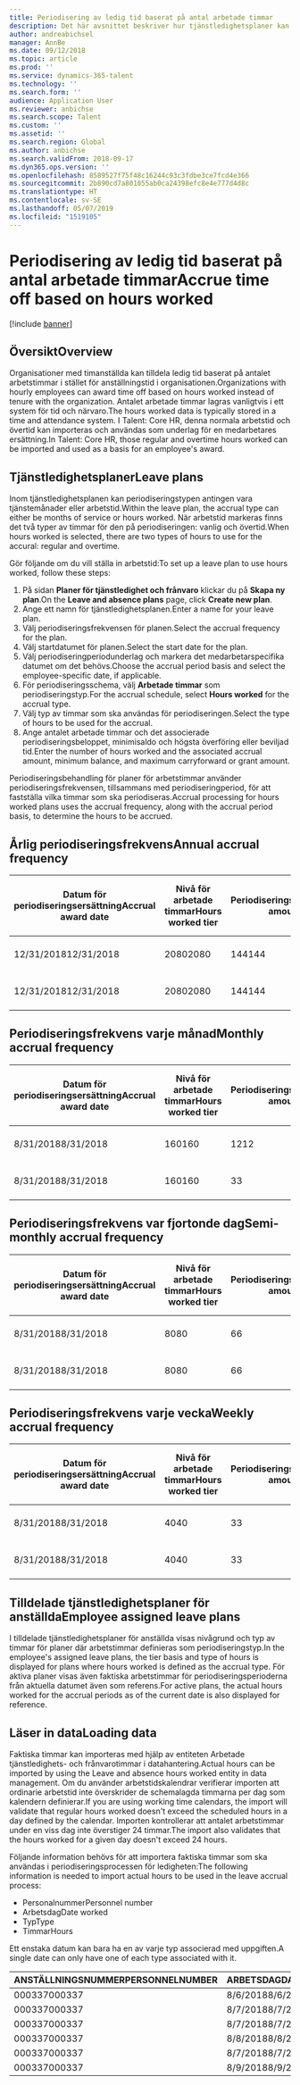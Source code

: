 ```yaml
---
title: Periodisering av ledig tid baserat på antal arbetade timmar
description: Det här avsnittet beskriver hur tjänstledighetsplaner kan konfigureras för att periodisera ledig tid baserat på timmar.
author: andreabichsel
manager: AnnBe
ms.date: 09/12/2018
ms.topic: article
ms.prod: ''
ms.service: dynamics-365-talent
ms.technology: ''
ms.search.form: ''
audience: Application User
ms.reviewer: anbichse
ms.search.scope: Talent
ms.custom: ''
ms.assetid: ''
ms.search.region: Global
ms.author: anbichse
ms.search.validFrom: 2018-09-17
ms.dyn365.ops.version: ''
ms.openlocfilehash: 8589527f75f48c16244c93c3fdbe3ce7fcd4e366
ms.sourcegitcommit: 2b890cd7a801055ab0ca24398efc8e4e777d4d8c
ms.translationtype: HT
ms.contentlocale: sv-SE
ms.lasthandoff: 05/07/2019
ms.locfileid: "1519105"
---
```

# <a name="accrue-time-off-based-on-hours-worked"></a><span data-ttu-id="15292-103">Periodisering av ledig tid baserat på antal arbetade timmar</span><span class="sxs-lookup"><span data-stu-id="15292-103">Accrue time off based on hours worked</span></span>

[!include [banner](includes/banner.md)]


## <a name="overview"></a><span data-ttu-id="15292-104">Översikt</span><span class="sxs-lookup"><span data-stu-id="15292-104">Overview</span></span>

<span data-ttu-id="15292-105">Organisationer med timanställda kan tilldela ledig tid baserat på antalet arbetstimmar i stället för anställningstid i organisationen.</span><span class="sxs-lookup"><span data-stu-id="15292-105">Organizations with hourly employees can award time off based on hours worked instead of tenure with the organization.</span></span> <span data-ttu-id="15292-106">Antalet arbetade timmar lagras vanligtvis i ett system för tid och närvaro.</span><span class="sxs-lookup"><span data-stu-id="15292-106">The hours worked data is typically stored in a time and attendance system.</span></span> <span data-ttu-id="15292-107">I Talent: Core HR, denna normala arbetstid och övertid kan importeras och användas som underlag för en medarbetares ersättning.</span><span class="sxs-lookup"><span data-stu-id="15292-107">In Talent: Core HR, those regular and overtime hours worked can be imported and used as a basis for an employee's award.</span></span>

## <a name="leave-plans"></a><span data-ttu-id="15292-108">Tjänstledighetsplaner</span><span class="sxs-lookup"><span data-stu-id="15292-108">Leave plans</span></span>

<span data-ttu-id="15292-109">Inom tjänstledighetsplanen kan periodiseringstypen antingen vara tjänstemånader eller arbetstid.</span><span class="sxs-lookup"><span data-stu-id="15292-109">Within the leave plan, the accrual type can either be months of service or hours worked.</span></span> <span data-ttu-id="15292-110">När arbetstid markeras finns det två typer av timmar för den på periodiseringen: vanlig och övertid.</span><span class="sxs-lookup"><span data-stu-id="15292-110">When hours worked is selected, there are two types of hours to use for the accural: regular and overtime.</span></span>

<span data-ttu-id="15292-111">Gör följande om du vill ställa in arbetstid:</span><span class="sxs-lookup"><span data-stu-id="15292-111">To set up a leave plan to use hours worked, follow these steps:</span></span>

1. <span data-ttu-id="15292-112">På sidan **Planer för tjänstledighet och frånvaro** klickar du på **Skapa ny plan**.</span><span class="sxs-lookup"><span data-stu-id="15292-112">On the **Leave and absence plans** page, click **Create new plan**.</span></span>
2. <span data-ttu-id="15292-113">Ange ett namn för tjänstledighetsplanen.</span><span class="sxs-lookup"><span data-stu-id="15292-113">Enter a name for your leave plan.</span></span>
3. <span data-ttu-id="15292-114">Välj periodiseringsfrekvensen för planen.</span><span class="sxs-lookup"><span data-stu-id="15292-114">Select the accrual frequency for the plan.</span></span>
5. <span data-ttu-id="15292-115">Välj startdatumet för planen.</span><span class="sxs-lookup"><span data-stu-id="15292-115">Select the start date for the plan.</span></span>
6. <span data-ttu-id="15292-116">Välj periodiseringperiodunderlag och markera det medarbetarspecifika datumet om det behövs.</span><span class="sxs-lookup"><span data-stu-id="15292-116">Choose the accrual period basis and select the employee-specific date, if applicable.</span></span>
7. <span data-ttu-id="15292-117">För periodiseringsschema, välj **Arbetade timmar** som periodiseringstyp.</span><span class="sxs-lookup"><span data-stu-id="15292-117">For the accrual schedule, select **Hours worked** for the accrual type.</span></span>
8. <span data-ttu-id="15292-118">Välj typ av timmar som ska användas för periodiseringen.</span><span class="sxs-lookup"><span data-stu-id="15292-118">Select the type of hours to be used for the accrual.</span></span>
9. <span data-ttu-id="15292-119">Ange antalet arbetade timmar och det associerade periodiseringsbeloppet, minimisaldo och högsta överföring eller beviljad tid.</span><span class="sxs-lookup"><span data-stu-id="15292-119">Enter the number of hours worked and the associated accrual amount, minimum balance, and maximum carryforward or grant amount.</span></span>

<span data-ttu-id="15292-120">Periodiseringsbehandling för planer för arbetstimmar använder periodiseringsfrekvensen, tillsammans med periodiseringperiod, för att fastställa vilka timmar som ska periodiseras.</span><span class="sxs-lookup"><span data-stu-id="15292-120">Accrual processing for hours worked plans uses the accrual frequency, along with the accrual period basis, to determine the hours to be accrued.</span></span>

## <a name="annual-accrual-frequency"></a><span data-ttu-id="15292-121">Årlig periodiseringsfrekvens</span><span class="sxs-lookup"><span data-stu-id="15292-121">Annual accrual frequency</span></span>

| <span data-ttu-id="15292-122">Datum för periodiseringsersättning</span><span class="sxs-lookup"><span data-stu-id="15292-122">Accrual award date</span></span>    | <span data-ttu-id="15292-123">Nivå för arbetade timmar</span><span class="sxs-lookup"><span data-stu-id="15292-123">Hours worked tier</span></span>    | <span data-ttu-id="15292-124">Periodiseringstid</span><span class="sxs-lookup"><span data-stu-id="15292-124">Accrual amount</span></span>        | <span data-ttu-id="15292-125">Datum antal arbetstimmar</span><span class="sxs-lookup"><span data-stu-id="15292-125">Hours worked dates</span></span>   | <span data-ttu-id="15292-126">Faktiska arbetade timmar</span><span class="sxs-lookup"><span data-stu-id="15292-126">Hours worked actuals</span></span>| <span data-ttu-id="15292-127">Belöning</span><span class="sxs-lookup"><span data-stu-id="15292-127">Award</span></span>               |
| --------------------- | -------------------- | --------------------- | -------------------- |-------------------- |-------------------- |
| <span data-ttu-id="15292-128">12/31/2018</span><span class="sxs-lookup"><span data-stu-id="15292-128">12/31/2018</span></span>            | <span data-ttu-id="15292-129">2080</span><span class="sxs-lookup"><span data-stu-id="15292-129">2080</span></span>                 | <span data-ttu-id="15292-130">144</span><span class="sxs-lookup"><span data-stu-id="15292-130">144</span></span>                   | <span data-ttu-id="15292-131">1/1/2018-12/31/2018</span><span class="sxs-lookup"><span data-stu-id="15292-131">1/1/2018-12/31/2018</span></span>  | <span data-ttu-id="15292-132">2085</span><span class="sxs-lookup"><span data-stu-id="15292-132">2085</span></span>                | <span data-ttu-id="15292-133">144</span><span class="sxs-lookup"><span data-stu-id="15292-133">144</span></span>                 |        
| <span data-ttu-id="15292-134">12/31/2018</span><span class="sxs-lookup"><span data-stu-id="15292-134">12/31/2018</span></span>            | <span data-ttu-id="15292-135">2080</span><span class="sxs-lookup"><span data-stu-id="15292-135">2080</span></span>                 | <span data-ttu-id="15292-136">144</span><span class="sxs-lookup"><span data-stu-id="15292-136">144</span></span>                   | <span data-ttu-id="15292-137">1/1/2018-12/31/2018</span><span class="sxs-lookup"><span data-stu-id="15292-137">1/1/2018-12/31/2018</span></span>  | <span data-ttu-id="15292-138">2000</span><span class="sxs-lookup"><span data-stu-id="15292-138">2000</span></span>                | <span data-ttu-id="15292-139">0</span><span class="sxs-lookup"><span data-stu-id="15292-139">0</span></span>                 |


## <a name="monthly-accrual-frequency"></a><span data-ttu-id="15292-140">Periodiseringsfrekvens varje månad</span><span class="sxs-lookup"><span data-stu-id="15292-140">Monthly accrual frequency</span></span>

| <span data-ttu-id="15292-141">Datum för periodiseringsersättning</span><span class="sxs-lookup"><span data-stu-id="15292-141">Accrual award date</span></span>    | <span data-ttu-id="15292-142">Nivå för arbetade timmar</span><span class="sxs-lookup"><span data-stu-id="15292-142">Hours worked tier</span></span>    | <span data-ttu-id="15292-143">Periodiseringstid</span><span class="sxs-lookup"><span data-stu-id="15292-143">Accrual amount</span></span>        | <span data-ttu-id="15292-144">Datum antal arbetstimmar</span><span class="sxs-lookup"><span data-stu-id="15292-144">Hours worked dates</span></span>   | <span data-ttu-id="15292-145">Faktiska arbetade timmar</span><span class="sxs-lookup"><span data-stu-id="15292-145">Hours worked actuals</span></span>| <span data-ttu-id="15292-146">Belöning</span><span class="sxs-lookup"><span data-stu-id="15292-146">Award</span></span>               |
| --------------------- | -------------------- | --------------------- | -------------------- |-------------------- |-------------------- |
| <span data-ttu-id="15292-147">8/31/2018</span><span class="sxs-lookup"><span data-stu-id="15292-147">8/31/2018</span></span>             | <span data-ttu-id="15292-148">160</span><span class="sxs-lookup"><span data-stu-id="15292-148">160</span></span>                  | <span data-ttu-id="15292-149">12</span><span class="sxs-lookup"><span data-stu-id="15292-149">12</span></span>                    | <span data-ttu-id="15292-150">8/1/2018-8/31/2018</span><span class="sxs-lookup"><span data-stu-id="15292-150">8/1/2018-8/31/2018</span></span>   | <span data-ttu-id="15292-151">184</span><span class="sxs-lookup"><span data-stu-id="15292-151">184</span></span>                 | <span data-ttu-id="15292-152">12</span><span class="sxs-lookup"><span data-stu-id="15292-152">12</span></span>                  |        
| <span data-ttu-id="15292-153">8/31/2018</span><span class="sxs-lookup"><span data-stu-id="15292-153">8/31/2018</span></span>             | <span data-ttu-id="15292-154">160</span><span class="sxs-lookup"><span data-stu-id="15292-154">160</span></span>                  | <span data-ttu-id="15292-155">3</span><span class="sxs-lookup"><span data-stu-id="15292-155">3</span></span>                     | <span data-ttu-id="15292-156">8/1/2018-8/31/2018</span><span class="sxs-lookup"><span data-stu-id="15292-156">8/1/2018-8/31/2018</span></span>   | <span data-ttu-id="15292-157">184</span><span class="sxs-lookup"><span data-stu-id="15292-157">184</span></span>                 | <span data-ttu-id="15292-158">3</span><span class="sxs-lookup"><span data-stu-id="15292-158">3</span></span>                   |

## <a name="semi-monthly-accrual-frequency"></a><span data-ttu-id="15292-159">Periodiseringsfrekvens var fjortonde dag</span><span class="sxs-lookup"><span data-stu-id="15292-159">Semi-monthly accrual frequency</span></span>

| <span data-ttu-id="15292-160">Datum för periodiseringsersättning</span><span class="sxs-lookup"><span data-stu-id="15292-160">Accrual award date</span></span>    | <span data-ttu-id="15292-161">Nivå för arbetade timmar</span><span class="sxs-lookup"><span data-stu-id="15292-161">Hours worked tier</span></span>    | <span data-ttu-id="15292-162">Periodiseringstid</span><span class="sxs-lookup"><span data-stu-id="15292-162">Accrual amount</span></span>        | <span data-ttu-id="15292-163">Datum antal arbetstimmar</span><span class="sxs-lookup"><span data-stu-id="15292-163">Hours worked dates</span></span>   | <span data-ttu-id="15292-164">Faktiska arbetade timmar</span><span class="sxs-lookup"><span data-stu-id="15292-164">Hours worked actuals</span></span>| <span data-ttu-id="15292-165">Belöning</span><span class="sxs-lookup"><span data-stu-id="15292-165">Award</span></span>               |
| --------------------- | -------------------- | --------------------- | -------------------- |-------------------- |-------------------- |
| <span data-ttu-id="15292-166">8/31/2018</span><span class="sxs-lookup"><span data-stu-id="15292-166">8/31/2018</span></span>             | <span data-ttu-id="15292-167">80</span><span class="sxs-lookup"><span data-stu-id="15292-167">80</span></span>                   | <span data-ttu-id="15292-168">6</span><span class="sxs-lookup"><span data-stu-id="15292-168">6</span></span>                     | <span data-ttu-id="15292-169">8/16/2018-8/31/2018</span><span class="sxs-lookup"><span data-stu-id="15292-169">8/16/2018-8/31/2018</span></span>  | <span data-ttu-id="15292-170">81</span><span class="sxs-lookup"><span data-stu-id="15292-170">81</span></span>                  | <span data-ttu-id="15292-171">6</span><span class="sxs-lookup"><span data-stu-id="15292-171">6</span></span>                  |        
| <span data-ttu-id="15292-172">8/31/2018</span><span class="sxs-lookup"><span data-stu-id="15292-172">8/31/2018</span></span>             | <span data-ttu-id="15292-173">80</span><span class="sxs-lookup"><span data-stu-id="15292-173">80</span></span>                   | <span data-ttu-id="15292-174">6</span><span class="sxs-lookup"><span data-stu-id="15292-174">6</span></span>                     | <span data-ttu-id="15292-175">8/16/2018-8/31/2018</span><span class="sxs-lookup"><span data-stu-id="15292-175">8/16/2018-8/31/2018</span></span>  | <span data-ttu-id="15292-176">75</span><span class="sxs-lookup"><span data-stu-id="15292-176">75</span></span>                  | <span data-ttu-id="15292-177">0</span><span class="sxs-lookup"><span data-stu-id="15292-177">0</span></span>                   |

## <a name="weekly-accrual-frequency"></a><span data-ttu-id="15292-178">Periodiseringsfrekvens varje vecka</span><span class="sxs-lookup"><span data-stu-id="15292-178">Weekly accrual frequency</span></span>

| <span data-ttu-id="15292-179">Datum för periodiseringsersättning</span><span class="sxs-lookup"><span data-stu-id="15292-179">Accrual award date</span></span>    | <span data-ttu-id="15292-180">Nivå för arbetade timmar</span><span class="sxs-lookup"><span data-stu-id="15292-180">Hours worked tier</span></span>    | <span data-ttu-id="15292-181">Periodiseringstid</span><span class="sxs-lookup"><span data-stu-id="15292-181">Accrual amount</span></span>        | <span data-ttu-id="15292-182">Datum antal arbetstimmar</span><span class="sxs-lookup"><span data-stu-id="15292-182">Hours worked dates</span></span>   | <span data-ttu-id="15292-183">Faktiska arbetade timmar</span><span class="sxs-lookup"><span data-stu-id="15292-183">Hours worked actuals</span></span>| <span data-ttu-id="15292-184">Belöning</span><span class="sxs-lookup"><span data-stu-id="15292-184">Award</span></span>               |
| --------------------- | -------------------- | --------------------- | -------------------- |-------------------- |-------------------- |
| <span data-ttu-id="15292-185">8/31/2018</span><span class="sxs-lookup"><span data-stu-id="15292-185">8/31/2018</span></span>             | <span data-ttu-id="15292-186">40</span><span class="sxs-lookup"><span data-stu-id="15292-186">40</span></span>                   | <span data-ttu-id="15292-187">3</span><span class="sxs-lookup"><span data-stu-id="15292-187">3</span></span>                     | <span data-ttu-id="15292-188">8/27/2018-8/31/2018</span><span class="sxs-lookup"><span data-stu-id="15292-188">8/27/2018-8/31/2018</span></span>  | <span data-ttu-id="15292-189">42</span><span class="sxs-lookup"><span data-stu-id="15292-189">42</span></span>                  | <span data-ttu-id="15292-190">3</span><span class="sxs-lookup"><span data-stu-id="15292-190">3</span></span>                  |        
| <span data-ttu-id="15292-191">8/31/2018</span><span class="sxs-lookup"><span data-stu-id="15292-191">8/31/2018</span></span>             | <span data-ttu-id="15292-192">40</span><span class="sxs-lookup"><span data-stu-id="15292-192">40</span></span>                   | <span data-ttu-id="15292-193">3</span><span class="sxs-lookup"><span data-stu-id="15292-193">3</span></span>                     | <span data-ttu-id="15292-194">8/27/2018-8/31/2018</span><span class="sxs-lookup"><span data-stu-id="15292-194">8/27/2018-8/31/2018</span></span>  | <span data-ttu-id="15292-195">35</span><span class="sxs-lookup"><span data-stu-id="15292-195">35</span></span>                  | <span data-ttu-id="15292-196">0</span><span class="sxs-lookup"><span data-stu-id="15292-196">0</span></span>                   |

## <a name="employee-assigned-leave-plans"></a><span data-ttu-id="15292-197">Tilldelade tjänstledighetsplaner för anställda</span><span class="sxs-lookup"><span data-stu-id="15292-197">Employee assigned leave plans</span></span>

<span data-ttu-id="15292-198">I tilldelade tjänstledighetsplaner för anställda visas nivågrund och typ av timmar för planer där arbetstimmar definieras som periodiseringstyp.</span><span class="sxs-lookup"><span data-stu-id="15292-198">In the employee's assigned leave plans, the tier basis and type of hours is displayed for plans where hours worked is defined as the accrual type.</span></span> <span data-ttu-id="15292-199">För aktiva planer visas även faktiska arbetstimmar för periodiseringsperioderna från aktuella datumet även som referens.</span><span class="sxs-lookup"><span data-stu-id="15292-199">For active plans, the actual hours worked for the accrual periods as of the current date is also displayed for reference.</span></span> 

## <a name="loading-data"></a><span data-ttu-id="15292-200">Läser in data</span><span class="sxs-lookup"><span data-stu-id="15292-200">Loading data</span></span>

<span data-ttu-id="15292-201">Faktiska timmar kan importeras med hjälp av entiteten Arbetade tjänstledighets- och frånvarotimmar i datahantering.</span><span class="sxs-lookup"><span data-stu-id="15292-201">Actual hours can be imported by using the Leave and absence hours worked entity in data management.</span></span> <span data-ttu-id="15292-202">Om du använder arbetstidskalendrar verifierar importen att ordinarie arbetstid inte överskrider de schemalagda timmarna per dag som kalendern definierar.</span><span class="sxs-lookup"><span data-stu-id="15292-202">If you are using working time calendars, the import will validate that regular hours worked doesn't exceed the scheduled hours in a day defined by the calendar.</span></span> <span data-ttu-id="15292-203">Importen kontrollerar att antalet arbetstimmar under en viss dag inte överstiger 24 timmar.</span><span class="sxs-lookup"><span data-stu-id="15292-203">The import also validates that the hours worked for a given day doesn't exceed 24 hours.</span></span> 

<span data-ttu-id="15292-204">Följande information behövs för att importera faktiska timmar som ska användas i periodiseringsprocessen för ledigheten:</span><span class="sxs-lookup"><span data-stu-id="15292-204">The following information is needed to import actual hours to be used in the leave accrual process:</span></span>

+ <span data-ttu-id="15292-205">Personalnummer</span><span class="sxs-lookup"><span data-stu-id="15292-205">Personnel number</span></span> 
+ <span data-ttu-id="15292-206">Arbetsdag</span><span class="sxs-lookup"><span data-stu-id="15292-206">Date worked</span></span>
+ <span data-ttu-id="15292-207">Typ</span><span class="sxs-lookup"><span data-stu-id="15292-207">Type</span></span>
+ <span data-ttu-id="15292-208">Timmar</span><span class="sxs-lookup"><span data-stu-id="15292-208">Hours</span></span>

<span data-ttu-id="15292-209">Ett enstaka datum kan bara ha en av varje typ associerad med uppgiften.</span><span class="sxs-lookup"><span data-stu-id="15292-209">A single date can only have one of each type associated with it.</span></span>

| <span data-ttu-id="15292-210">ANSTÄLLNINGSNUMMER</span><span class="sxs-lookup"><span data-stu-id="15292-210">PERSONNELNUMBER</span></span>       | <span data-ttu-id="15292-211">ARBETSDAG</span><span class="sxs-lookup"><span data-stu-id="15292-211">DATEWORKED</span></span>           | <span data-ttu-id="15292-212">TYP</span><span class="sxs-lookup"><span data-stu-id="15292-212">TYPE</span></span>                  | <span data-ttu-id="15292-213">TIMMAR</span><span class="sxs-lookup"><span data-stu-id="15292-213">HOURS</span></span>                |
| --------------------- | -------------------- | --------------------- | -------------------- |
| <span data-ttu-id="15292-214">000337</span><span class="sxs-lookup"><span data-stu-id="15292-214">000337</span></span>                | <span data-ttu-id="15292-215">8/6/2018</span><span class="sxs-lookup"><span data-stu-id="15292-215">8/6/2018</span></span>             | <span data-ttu-id="15292-216">Vanligt</span><span class="sxs-lookup"><span data-stu-id="15292-216">Regular</span></span>               | <span data-ttu-id="15292-217">8</span><span class="sxs-lookup"><span data-stu-id="15292-217">8</span></span>                    |       
| <span data-ttu-id="15292-218">000337</span><span class="sxs-lookup"><span data-stu-id="15292-218">000337</span></span>                | <span data-ttu-id="15292-219">8/7/2018</span><span class="sxs-lookup"><span data-stu-id="15292-219">8/7/2018</span></span>             | <span data-ttu-id="15292-220">Vanligt</span><span class="sxs-lookup"><span data-stu-id="15292-220">Regular</span></span>               | <span data-ttu-id="15292-221">8</span><span class="sxs-lookup"><span data-stu-id="15292-221">8</span></span>                    |
| <span data-ttu-id="15292-222">000337</span><span class="sxs-lookup"><span data-stu-id="15292-222">000337</span></span>                | <span data-ttu-id="15292-223">8/7/2018</span><span class="sxs-lookup"><span data-stu-id="15292-223">8/7/2018</span></span>             | <span data-ttu-id="15292-224">Övertid</span><span class="sxs-lookup"><span data-stu-id="15292-224">Overtime</span></span>              | <span data-ttu-id="15292-225">3</span><span class="sxs-lookup"><span data-stu-id="15292-225">3</span></span>                    |
| <span data-ttu-id="15292-226">000337</span><span class="sxs-lookup"><span data-stu-id="15292-226">000337</span></span>                | <span data-ttu-id="15292-227">8/8/2018</span><span class="sxs-lookup"><span data-stu-id="15292-227">8/8/2018</span></span>             | <span data-ttu-id="15292-228">Vanligt</span><span class="sxs-lookup"><span data-stu-id="15292-228">Regular</span></span>               | <span data-ttu-id="15292-229">8</span><span class="sxs-lookup"><span data-stu-id="15292-229">8</span></span>                    |
| <span data-ttu-id="15292-230">000337</span><span class="sxs-lookup"><span data-stu-id="15292-230">000337</span></span>                | <span data-ttu-id="15292-231">8/7/2018</span><span class="sxs-lookup"><span data-stu-id="15292-231">8/7/2018</span></span>             | <span data-ttu-id="15292-232">Vanligt</span><span class="sxs-lookup"><span data-stu-id="15292-232">Regular</span></span>               | <span data-ttu-id="15292-233">8</span><span class="sxs-lookup"><span data-stu-id="15292-233">8</span></span>                    |
| <span data-ttu-id="15292-234">000337</span><span class="sxs-lookup"><span data-stu-id="15292-234">000337</span></span>                | <span data-ttu-id="15292-235">8/9/2018</span><span class="sxs-lookup"><span data-stu-id="15292-235">8/9/2018</span></span>             | <span data-ttu-id="15292-236">Vanligt</span><span class="sxs-lookup"><span data-stu-id="15292-236">Regular</span></span>               | <span data-ttu-id="15292-237">8</span><span class="sxs-lookup"><span data-stu-id="15292-237">8</span></span>                    |
